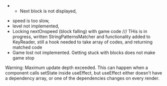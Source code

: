 + * Next block is not displayed,
* speed is too slow,
* level not implemented,
* Locking nextOnspeed (block falling) with game code  /// 
    THis is in progress, written StringPatternsMatcher and functionality added to KeyReader, still a hook needed to take array of codes, and returning matched code
* Game lost not implemented. Getting stuck with blocks does not make game stop


Warning: Maximum update depth exceeded. This can happen when a component calls setState inside useEffect, but useEffect either doesn't have a dependency array, or one of the dependencies changes on every render.